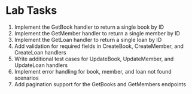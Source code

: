 # Lab Tasks

1. Implement the GetBook handler to return a single book by ID
2. Implement the GetMember handler to return a single member by ID
3. Implement the GetLoan handler to return a single loan by ID
4. Add validation for required fields in CreateBook, CreateMember, and CreateLoan handlers
5. Write additional test cases for UpdateBook, UpdateMember, and UpdateLoan handlers
6. Implement error handling for book, member, and loan not found scenarios
7. Add pagination support for the GetBooks and GetMembers endpoints
